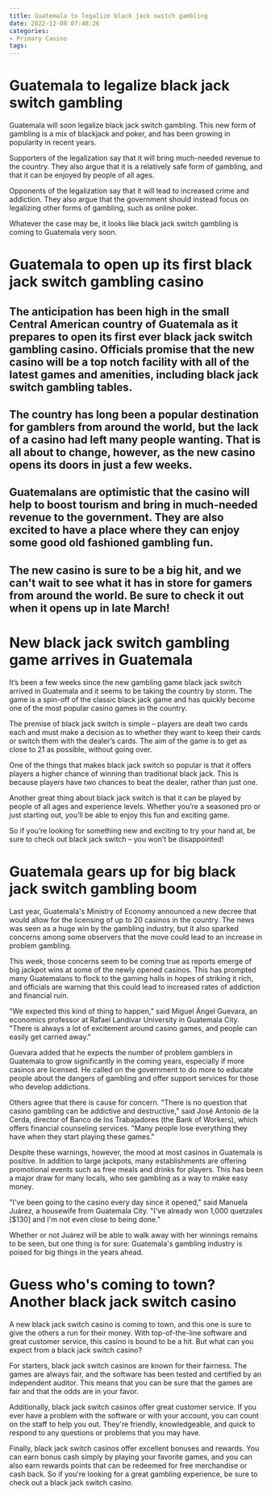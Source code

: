 ```yaml
---
title: Guatemala to legalize black jack switch gambling
date: 2022-12-08 07:48:26
categories:
- Primary Casino
tags:
---
```



#  Guatemala to legalize black jack switch gambling

Guatemala will soon legalize black jack switch gambling. This new form of gambling is a mix of blackjack and poker, and has been growing in popularity in recent years.

Supporters of the legalization say that it will bring much-needed revenue to the country. They also argue that it is a relatively safe form of gambling, and that it can be enjoyed by people of all ages.

Opponents of the legalization say that it will lead to increased crime and addiction. They also argue that the government should instead focus on legalizing other forms of gambling, such as online poker.

Whatever the case may be, it looks like black jack switch gambling is coming to Guatemala very soon.

#  Guatemala to open up its first black jack switch gambling casino

## The anticipation has been high in the small Central American country of Guatemala as it prepares to open its first ever black jack switch gambling casino. Officials promise that the new casino will be a top notch facility with all of the latest games and amenities, including black jack switch gambling tables.

 ## The country has long been a popular destination for gamblers from around the world, but the lack of a casino had left many people wanting. That is all about to change, however, as the new casino opens its doors in just a few weeks.

## Guatemalans are optimistic that the casino will help to boost tourism and bring in much-needed revenue to the government. They are also excited to have a place where they can enjoy some good old fashioned gambling fun.

## The new casino is sure to be a big hit, and we can't wait to see what it has in store for gamers from around the world. Be sure to check it out when it opens up in late March!

#  New black jack switch gambling game arrives in Guatemala

It’s been a few weeks since the new gambling game black jack switch arrived in Guatemala and it seems to be taking the country by storm. The game is a spin-off of the classic black jack game and has quickly become one of the most popular casino games in the country.

The premise of black jack switch is simple – players are dealt two cards each and must make a decision as to whether they want to keep their cards or switch them with the dealer’s cards. The aim of the game is to get as close to 21 as possible, without going over.

One of the things that makes black jack switch so popular is that it offers players a higher chance of winning than traditional black jack. This is because players have two chances to beat the dealer, rather than just one.

Another great thing about black jack switch is that it can be played by people of all ages and experience levels. Whether you’re a seasoned pro or just starting out, you’ll be able to enjoy this fun and exciting game.

So if you’re looking for something new and exciting to try your hand at, be sure to check out black jack switch – you won’t be disappointed!

#  Guatemala gears up for big black jack switch gambling boom

Last year, Guatemala's Ministry of Economy announced a new decree that would allow for the licensing of up to 20 casinos in the country. The news was seen as a huge win by the gambling industry, but it also sparked concerns among some observers that the move could lead to an increase in problem gambling.

This week, those concerns seem to be coming true as reports emerge of big jackpot wins at some of the newly opened casinos. This has prompted many Guatemalans to flock to the gaming halls in hopes of striking it rich, and officials are warning that this could lead to increased rates of addiction and financial ruin.

"We expected this kind of thing to happen," said Miguel Ángel Guevara, an economics professor at Rafael Landívar University in Guatemala City. "There is always a lot of excitement around casino games, and people can easily get carried away."

Guevara added that he expects the number of problem gamblers in Guatemala to grow significantly in the coming years, especially if more casinos are licensed. He called on the government to do more to educate people about the dangers of gambling and offer support services for those who develop addictions.

Others agree that there is cause for concern. "There is no question that casino gambling can be addictive and destructive," said José Antonio de la Cerda, director of Banco de los Trabajadores (the Bank of Workers), which offers financial counseling services. "Many people lose everything they have when they start playing these games."

Despite these warnings, however, the mood at most casinos in Guatemala is positive. In addition to large jackpots, many establishments are offering promotional events such as free meals and drinks for players. This has been a major draw for many locals, who see gambling as a way to make easy money.

"I've been going to the casino every day since it opened," said Manuela Juárez, a housewife from Guatemala City. "I've already won 1,000 quetzales [$130] and I'm not even close to being done."

Whether or not Juárez will be able to walk away with her winnings remains to be seen, but one thing is for sure: Guatemala's gambling industry is poised for big things in the years ahead.

#  Guess who's coming to town? Another black jack switch casino



A new black jack switch casino is coming to town, and this one is sure to give the others a run for their money. With top-of-the-line software and great customer service, this casino is bound to be a hit. But what can you expect from a black jack switch casino?

For starters, black jack switch casinos are known for their fairness. The games are always fair, and the software has been tested and certified by an independent auditor. This means that you can be sure that the games are fair and that the odds are in your favor.

Additionally, black jack switch casinos offer great customer service. If you ever have a problem with the software or with your account, you can count on the staff to help you out. They're friendly, knowledgeable, and quick to respond to any questions or problems that you may have.

Finally, black jack switch casinos offer excellent bonuses and rewards. You can earn bonus cash simply by playing your favorite games, and you can also earn rewards points that can be redeemed for free merchandise or cash back. So if you're looking for a great gambling experience, be sure to check out a black jack switch casino.